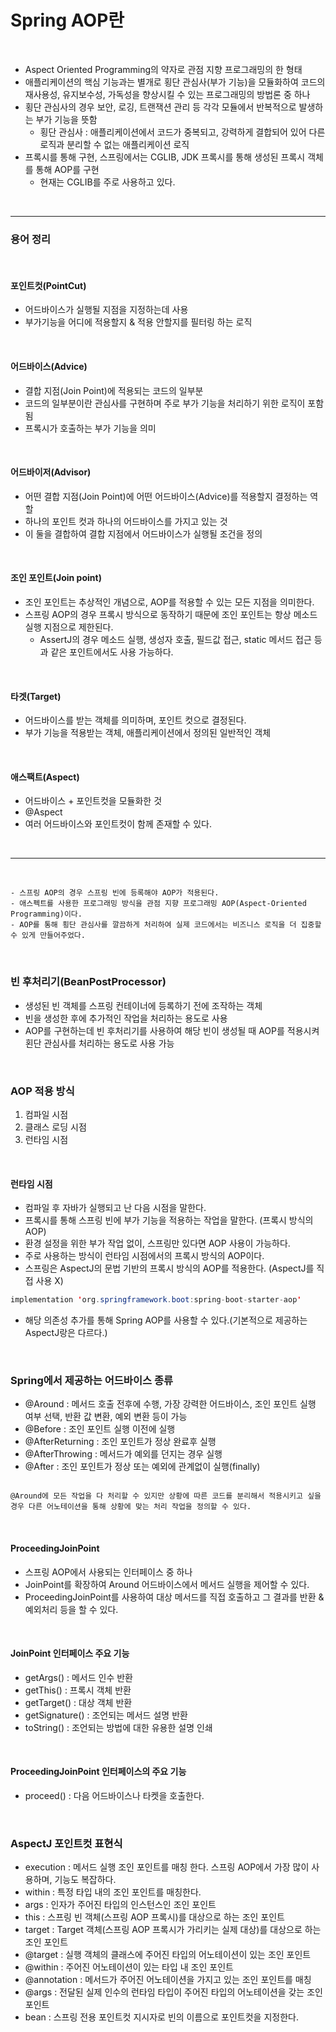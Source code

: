 # Spring AOP란

<br>

- Aspect Oriented Programming의 약자로 관점 지향 프로그래밍의 한 형태
- 애플리케이션의 핵심 기능과는 별개로 횡단 관심사(부가 기능)을 모듈화하여 코드의 재사용성, 유지보수성, 가독성을 향상시킬 수 있는 프로그래밍의 방법론 중 하나
- 횡단 관심사의 경우 보안, 로깅, 트랜잭션 관리 등 각각 모듈에서 반복적으로 발생하는 부가 기능을 뜻함
  - 횡단 관심사 : 애플리케이션에서 코드가 중복되고, 강력하게 결합되어 있어 다른 로직과 분리할 수 없는 애플리케이션 로직
- 프록시를 통해 구현, 스프링에서는 CGLIB, JDK 프록시를 통해 생성된 프록시 객체를 통해 AOP를 구현
  - 현재는 CGLIB를 주로 사용하고 있다.

<br>

---

### 용어 정리

<br>

#### 포인트컷(PointCut)
- 어드바이스가 실행될 지점을 지정하는데 사용
- 부가기능을 어디에 적용할지 & 적용 안할지를 필터링 하는 로직
 
<br>

#### 어드바이스(Advice)
- 결합 지점(Join Point)에 적용되는 코드의 일부분
- 코드의 일부분이란 관심사를 구현하며 주로 부가 기능을 처리하기 위한 로직이 포함됨
- 프록시가 호출하는 부가 기능을 의미

<br>

#### 어드바이저(Advisor)
- 어떤 결합 지점(Join Point)에 어떤 어드바이스(Advice)를 적용할지 결정하는 역할
- 하나의 포인트 컷과 하나의 어드바이스를 가지고 있는 것
- 이 둘을 결합하여 결합 지점에서 어드바이스가 실행될 조건을 정의

<br>

#### 조인 포인트(Join point)
- 조인 포인트는 추상적인 개념으로, AOP를 적용할 수 있는 모든 지점을 의미한다.
- 스프링 AOP의 경우 프록시 방식으로 동작하기 때문에 조인 포인트는 항상 메소드 실행 지점으로 제한된다.
  - AssertJ의 경우 메소드 실행, 생성자 호출, 필드값 접근, static 메서드 접근 등과 같은 포인트에서도 사용 가능하다.

<br>

#### 타겟(Target)
- 어드바이스를 받는 객체를 의미하며, 포인트 컷으로 결정된다.
- 부가 기능을 적용받는 객체, 애플리케이션에서 정의된 일반적인 객체

<br>

#### 애스팩트(Aspect)
- 어드바이스 + 포인트컷을 모듈화한 것
- @Aspect
- 여러 어드바이스와 포인트컷이 함께 존재할 수 있다.

<br>

---

<br>

``` 
- 스프링 AOP의 경우 스프링 빈에 등록해야 AOP가 적용된다.
- 애스펙트를 사용한 프로그래밍 방식을 관점 지향 프로그래밍 AOP(Aspect-Oriented Programming)이다.
- AOP를 통해 횡단 관심사를 깔끔하게 처리하여 실제 코드에서는 비즈니스 로직을 더 집중할 수 있게 만들어주었다.
```

<br>

### 빈 후처리기(BeanPostProcessor)
- 생성된 빈 객체를 스프링 컨테이너에 등록하기 전에 조작하는 객체
- 빈을 생성한 후에 추가적인 작업을 처리하는 용도로 사용
- AOP를 구현하는데 빈 후처리기를 사용하여 해당 빈이 생성될 때 AOP를 적용시켜 횐단 관심사를 처리하는 용도로 사용 가능

<br>

### AOP 적용 방식
1. 컴파일 시점
2. 클래스 로딩 시점
3. 런타임 시점

<br>

#### 런타임 시점
- 컴파일 후 자바가 실행되고 난 다음 시점을 말한다.
- 프록시를 통해 스프링 빈에 부가 기능을 적용하는 작업을 말한다. (프록시 방식의 AOP)
- 환경 설정을 위한 부가 작업 없이, 스프링만 있다면 AOP 사용이 가능하다.
- 주로 사용하는 방식이 런타임 시점에서의 프록시 방식의 AOP이다.
- 스프링은 AspectJ의 문법 기반의 프록시 방식의 AOP를 적용한다. (AspectJ를 직접 사용 X)

``` java
implementation 'org.springframework.boot:spring-boot-starter-aop'
```
- 해당 의존성 추가를 통해 Spring AOP를 사용할 수 있다.(기본적으로 제공하는 AspectJ랑은 다르다.)

<br>

### Spring에서 제공하는 어드바이스 종류
- @Around : 메서드 호출 전후에 수행, 가장 강력한 어드바이스, 조인 포인트 실행 여부 선택, 반환 값 변환, 예외 변환 등이 가능
- @Before : 조인 포인트 실행 이전에 실행
- @AfterReturning : 조인 포인트가 정상 완료후 실행
- @AfterThrowing : 메서드가 예외를 던지는 경우 실행
- @After : 조인 포인트가 정상 또는 예외에 관계없이 실행(finally)

```

@Around에 모든 작업을 다 처리할 수 있지만 상황에 따른 코드를 분리해서 적용시키고 싶을 경우 다른 어노테이션을 통해 상황에 맞는 처리 작업을 정의할 수 있다.

```

<br>

#### ProceedingJoinPoint
  - 스프링 AOP에서 사용되는 인터페이스 중 하나
  - JoinPoint를 확장하여 Around 어드바이스에서 메서드 실행을 제어할 수 있다.
  - ProceedingJoinPoint를 사용하여 대상 메서드를 직접 호출하고 그 결과를 반환 & 예외처리 등을 할 수 있다.

<br>

#### JoinPoint 인터페이스 주요 기능
  - getArgs() : 메서드 인수 반환
  - getThis() : 프록시 객체 반환
  - getTarget() : 대상 객체 반환
  - getSignature() : 조언되는 메서드 설명 반환
  - toString() : 조언되는 방법에 대한 유용한 설명 인쇄

<br>

#### ProceedingJoinPoint 인터페이스의 주요 기능
  - proceed() : 다음 어드바이스나 타켓을 호출한다.

<br>

### AspectJ 포인트컷 표현식

- execution : 메서드 실행 조인 포인트를 매칭 한다. 스프링 AOP에서 가장 많이 사용하며, 기능도 복잡하다.
- within : 특정 타입 내의 조인 포인트를 매칭한다.
- args : 인자가 주어진 타입의 인스턴스인 조인 포인트
- this : 스프링 빈 객체(스프링 AOP 프록시)를 대상으로 하는 조인 포인트
- target : Target 객체(스프링 AOP 프록시가 가리키는 실제 대상)를 대상으로 하는 조인 포인트
- @target : 실행 객체의 클래스에 주어진 타입의 어노테이션이 있는 조인 포인트
- @within : 주어진 어노테이션이 있는 타입 내 조인 포인트
- @annotation : 메서드가 주어진 어노테이션을 가지고 있는 조인 포인트를 매칭
- @args : 전달된 실제 인수의 런타임 타입이 주어진 타입의 어노테이션을 갖는 조인 포인트
- bean : 스프링 전용 포인트컷 지시자로 빈의 이름으로 포인트컷을 지정한다.

<br>
<br>
<br>  